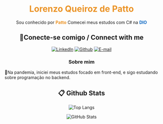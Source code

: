 <h1 align="center" style="color: #EB9326">Lorenzo Queiroz de Patto</h1>
<p align="center">Sou conhecido por <b style="color: #EB9326">Patto</b> Comecei meus estudos com C# na <b style="color: #0a66c2">DIO</b></p>

<h2 align="center"> 🔌Conecte-se comigo / Connect with me </h2>

<div align="center">

[![LinkedIn](https://img.shields.io/badge/LinkedIn-0077B5?style=for-the-badge&logo=linkedin&logoColor=white)](https://www.linkedin.com/in/lorenzo-queiroz-de-patto/)
[![Github](https://img.shields.io/badge/Github-000?style=for-the-badge&logo=Github&logoColor=fffff)](https://github.com/lorenzopatto1)
[![E-mail](https://img.shields.io/badge/-Email-000?style=for-the-badge&logo=microsoft-outlook&logoColor=White)](mailto:lorenzoqdpatto@gmail.com)

</div>
<h3 align=center>Sobre mim</h3> 

<p>
🔹Na pandemia, iniciei meus estudos focado em front-end, e sigo estudando sobre programação no backend.
</p>


<h2 align="center"> 📋 Github Stats </h2>

<div align="center">

![Top Langs](https://github-readme-stats-git-masterrstaa-rickstaa.vercel.app/api/top-langs/?username=lorenzopatto1&layout=donut&bg_color=353D41&border_color=123547&title_color=EB9326&text_color=FFF&)

![GitHub Stats](https://github-readme-stats.vercel.app/api?username=lorenzopatto1&theme=transparent&bg_color=353D41&border_color=123547&show_icons=true&icon_color=EB9326&title_color=EB9326&text_color=FFF&hide_title=true&hide=stars&rank_icon=github)

<!-- [![Repo Card](https://github-readme-stats.vercel.app/api/pin/?username=0Chaves&repo=SEUREPOSITORIO&bg_color=000&border_color=30A3DC&show_icons=true&icon_color=30A3DC&title_color=E94D5F&text_color=FFF)](https://github.com/0Chaves/SEUREPOSITORIO) -->
</div>

<br>
<br>
<br>
<br>